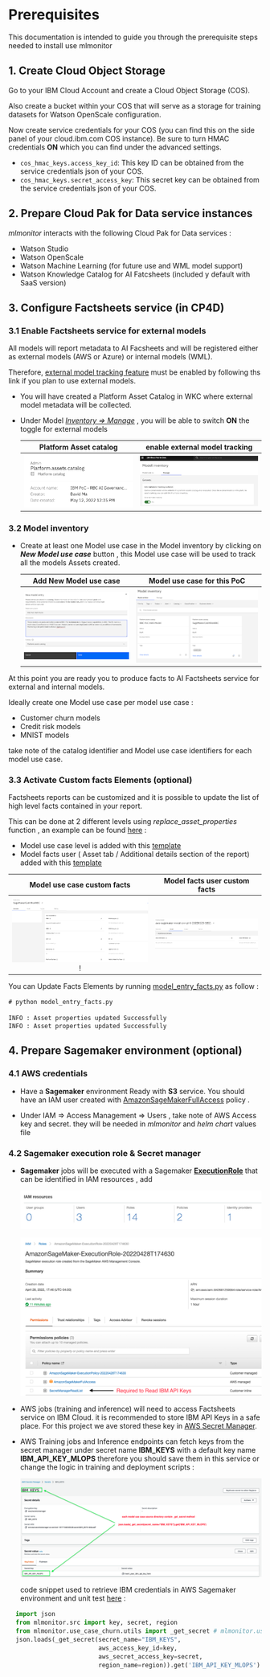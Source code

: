 # Prerequisites

This documentation is intended to guide you through the prerequisite steps needed to install use mlmonitor

## 1. Create Cloud Object Storage

Go to your IBM Cloud Account and create a Cloud Object Storage (COS).

Also create a bucket within your COS that will serve as a storage for training datasets for Watson OpenScale configuration.

Now create service credentials for your COS (you can find this on the side panel of your cloud.ibm.com COS instance). Be sure to turn HMAC credentials **ON** which you can find under the advanced settings.

* `cos_hmac_keys.access_key_id`: This key ID can be obtained from the service credentials json of your COS.
* `cos_hmac_keys.secret_access_key`: This secret key can be obtained from the service credentials json of your COS.

## 2. Prepare Cloud Pak for Data service instances

_mlmonitor_ interacts with the following Cloud Pak for Data services :

- Watson Studio
- Watson OpenScale
- Watson Machine Learning (for future use and WML model support)
- Watson Knowledge Catalog for AI Fatcsheets (included y default with SaaS version)

## 3. Configure Factsheets service (in CP4D)

### 3.1 Enable Factsheets service for external models

All models will report metadata to AI Facsheets and will be registered either as external models (AWS or Azure) or internal models (WML).

Therefore, [external model tracking feature](https://dataplatform.cloud.ibm.com/docs/content/wsj/analyze-data/factsheet-external.html#enable-track) must be enabled by following ths link if you plan to use external models.

- You will have created a Platform Asset Catalog in WKC where external model metadata will be collected.
- Under Model *<u>Inventory => Manage</u>* , you will be able to switch **ON** the toggle for external models

  |              Platform Asset catalog              |              enable external model tracking              |
  | :--------------------------------------------: | :------------------------------------------------: |
  | ![Platform Asset Catalog](../pictures/PlatformAssetCatalog.png)| ![toggle](../pictures/external_models_toggle.png) |

### 3.2 Model inventory

- Create at least one Model use case in the Model inventory by clicking on ***New Model use case*** button , this Model use case will be used to track all the models Assets created.

  |              Add New Model use case               |              Model use case for this PoC              |
  | :--------------------------------------------: | :------------------------------------------------: |
  | ![Model use case](../pictures/New_Model_Entry.png) | ![Model Inventory](../pictures/Model_inventory.png) |

At this point you are ready you to produce facts to AI Factsheets service for external and internal models.

Ideally create one Model use case per model use case :

- Customer churn models
- Credit risk models
- MNIST models

take note of the catalog identifier and Model use case identifiers for each model use case.

### 3.3 Activate Custom facts Elements (optional)

Factsheets reports can be customized and it is possible to update the list of high level facts contained in your report.

This can be done at 2 different levels using *replace_asset_properties* function , an example can be found [here](../mlmonitor/src/factsheets/model_entry_facts.py)  :

- Model use case level is added with this [template](../mlmonitor/factsheets_churn/custom_model_entry_facts_churn.csv)
- Model facts user ( Asset tab / Additional details section of the report) added with this [template](../mlmonitor/factsheets_churn/custom_model_asset_facts_churn.csv
)

 |              Model use case custom facts              |             Model facts user custom facts       |
  | :--------------------------------------------: | :------------------------------------------------: |
  |  ![Model use case](../pictures/model_entry.png) ! | ![custom model facts](../pictures/modelfacts_user.png) |


You can Update Facts Elements by running [model_entry_facts.py](../mlmonitor/src/factsheets/model_entry_facts.py) as follow :

```
# python model_entry_facts.py

INFO : Asset properties updated Successfully
INFO : Asset properties updated Successfully
```

## 4. Prepare Sagemaker environment (optional)

### 4.1 AWS credentials

- Have a **Sagemaker** environment Ready with **S3** service. You should have an IAM user created with [AmazonSageMakerFullAccess](https://us-east-1.console.aws.amazon.com/iam/home#/policies/arn%3Aaws%3Aiam%3A%3Aaws%3Apolicy%2FAmazonSageMakerFullAccess) policy .

- Under IAM => Access Management => Users , take note of AWS Access key and secret. they will be needed in _mlmonitor_ and _helm chart_ values file

### 4.2 Sagemaker execution role & Secret manager

- **Sagemaker** jobs will be executed with a Sagemaker [**ExecutionRole**](https://docs.aws.amazon.com/sagemaker/latest/dg/automatic-model-tuning-ex-role.html) that can be identified in IAM resources , add

  ![IAM resources](../pictures/IAM_resources.png)

  ![SageMakerExecutionRole](../pictures/SageMakerExecutionRole.png)

- AWS jobs (training and inference) will need to access Factsheets service on IBM Cloud. it is recommended to store IBM API Keys in a safe place. For this project we ave stored these key in [AWS Secret Manager](https://docs.aws.amazon.com/secretsmanager/latest/userguide/intro.html).

- AWS Training jobs and Inference endpoints can fetch keys from the secret manager under secret name **IBM_KEYS**  with a default key name **IBM_API_KEY_MLOPS** therefore you should save them in this service or change the logic in training and deployment scripts :

  ![SageMakerSecretManager](../pictures/secret_manager_keys.png)

  code snippet used to retrieve IBM credentials in AWS Sagemaker environment and unit test [here](../mlmonitor/tests/aws_model_use_case/test_aws_resources.py) :

```python
  import json
  from mlmonitor.src import key, secret, region
  from mlmonitor.use_case_churn.utils import _get_secret # mlmonitor.use_case_gcr.utils or mlmonitor.use_case_mnist_tf.utils
  json.loads(_get_secret(secret_name="IBM_KEYS",
                         aws_access_key_id=key,
                         aws_secret_access_key=secret,
                         region_name=region)).get('IBM_API_KEY_MLOPS')
 ```
